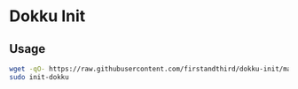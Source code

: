 # Dokku Init

## Usage

```sh
wget -qO- https://raw.githubusercontent.com/firstandthird/dokku-init/master/bootstrap | sudo bash
sudo init-dokku
```
